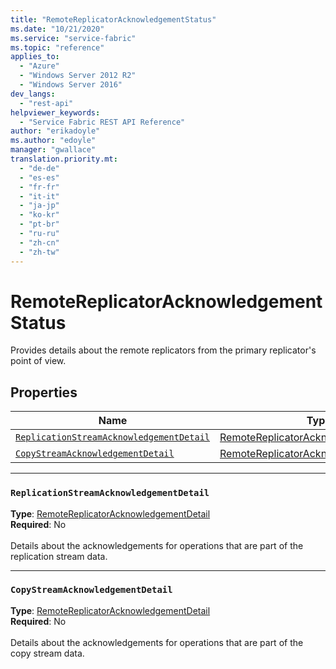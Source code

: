 ```yaml
---
title: "RemoteReplicatorAcknowledgementStatus"
ms.date: "10/21/2020"
ms.service: "service-fabric"
ms.topic: "reference"
applies_to: 
  - "Azure"
  - "Windows Server 2012 R2"
  - "Windows Server 2016"
dev_langs: 
  - "rest-api"
helpviewer_keywords: 
  - "Service Fabric REST API Reference"
author: "erikadoyle"
ms.author: "edoyle"
manager: "gwallace"
translation.priority.mt: 
  - "de-de"
  - "es-es"
  - "fr-fr"
  - "it-it"
  - "ja-jp"
  - "ko-kr"
  - "pt-br"
  - "ru-ru"
  - "zh-cn"
  - "zh-tw"
---
```

# RemoteReplicatorAcknowledgementStatus

Provides details about the remote replicators from the primary replicator's point of view.

## Properties
| Name | Type | Required |
| --- | --- | --- |
| [`ReplicationStreamAcknowledgementDetail`](#replicationstreamacknowledgementdetail) | [RemoteReplicatorAcknowledgementDetail](sfclient-model-remotereplicatoracknowledgementdetail.md) | No |
| [`CopyStreamAcknowledgementDetail`](#copystreamacknowledgementdetail) | [RemoteReplicatorAcknowledgementDetail](sfclient-model-remotereplicatoracknowledgementdetail.md) | No |

____
### `ReplicationStreamAcknowledgementDetail`
__Type__: [RemoteReplicatorAcknowledgementDetail](sfclient-model-remotereplicatoracknowledgementdetail.md) <br/>
__Required__: No<br/>
<br/>
Details about the acknowledgements for operations that are part of the replication stream data.

____
### `CopyStreamAcknowledgementDetail`
__Type__: [RemoteReplicatorAcknowledgementDetail](sfclient-model-remotereplicatoracknowledgementdetail.md) <br/>
__Required__: No<br/>
<br/>
Details about the acknowledgements for operations that are part of the copy stream data.
